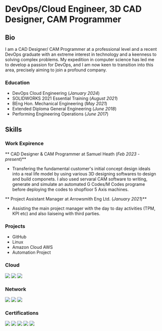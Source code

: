 # DevOps/Cloud Engineer, 3D CAD Designer, CAM Programmer

## Bio
I am a CAD Designer/ CAM Programmer at a professional level and a recent DevOps graduate with an extreme interest in technology and a keenness to solving complex problems. My expedition in computer science has led me to develop a passion for DevOps, and I am now keen to transition into this area, precisely aiming to join a profound company. 

### Education
- DevOps Cloud Engineering (_January 2024_)
- SOLIDWORKS 2021 Essential Training (_August 2021_)
- BEng Hon. Mechanical Engineering (_May 2021_) 
- Extended Diploma General Engineering (_June 2018_) 
- Performing Engineering Operations (_June 2017_)

## Skills


### Work Expirence 
** CAD Designer & CAM Programmer at Samuel Heath (_Feb 2023 - present_)**
- Transfering the fundamental customer's initial concept design ideals into a real life model by using various 3D designing softwares to design and build componets. I also used servaral CAM software to writing, generate and simulate an automated G Codes/M Codes programe before deploying the codes to shopfloor 5 Axis machines.

** Project Assistant Manager at Arrowsmith Eng Ltd. (_January 2021_)** 
- Assisting the main project manager with the day to day activities (TPM, KPI etc) and also liaiseing with third parties.
   
### Projects
- GitHub
- Linux
- Amazon Cloud AWS
- Automation Project

### Cloud
<div>
    <img src="https://img.shields.io/badge/-Amazon_AWS-FF9900?&style=for-the-badge&logo=Amazon%20AWS&logoColor=white" />
    <img src="https://img.shields.io/badge/-Suricata-EF3B2D?&style=for-the-badge&logo=Suricata&logoColor=white" />
    <img src="https://img.shields.io/badge/-Zeek-777BB4?&style=for-the-badge&logo=Zeek&logoColor=white" />
</div>

### Network
<div>
    <img src="https://img.shields.io/badge/-Wireshark-1679A7?&style=for-the-badge&logo=Wireshark&logoColor=white" />
    <img src="https://img.shields.io/badge/-Suricata-EF3B2D?&style=for-the-badge&logo=Suricata&logoColor=white" />
    <img src="https://img.shields.io/badge/-Zeek-777BB4?&style=for-the-badge&logo=Zeek&logoColor=white" />
</div>


### Certifications 
<div>
<a href="https://solidcam.com/imachining/imachining-overview"><img src="https://img.shields.io/badge/-SolidCAM-007ACC?&style=for-the-badge&logo=Solidworks&logoColor=white" /></a>    
<img src="https://img.shields.io/badge/-SolidCAM_HSR_%26_HSM_%7C_3D_High_Speed_Machining-007ACC?&style=for-the-badge"/>
<img src="https://img.shields.io/badge/-A%2B-4D4D4D?&style=for-the-badge&logo=CompTIA&logoColor=white" />
<img src="https://img.shields.io/badge/-CDSA-006400?&style=for-the-badge&logoColor=white" />
<img src="https://img.shields.io/badge/-CCD-000080?&style=for-the-badge&logoColor=white" />
</div>
